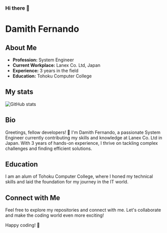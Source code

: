 ### Hi there 👋

# Damith Fernando

## About Me
- **Profession:** System Engineer
- **Current Workplace:** Lanex Co. Ltd, Japan
- **Experience:** 3 years in the field
- **Education:** Tohoku Computer College

## My stats

<img align="center" src="https://github-readme-stats.vercel.app/api?username=damithfdo95&show_icons=true&theme=dracula" alt="GitHub stats" />


## Bio
Greetings, fellow developers! 👋 I'm Damith Fernando, a passionate System Engineer currently contributing my skills and knowledge at Lanex Co. Ltd in Japan. With 3 years of hands-on experience, I thrive on tackling complex challenges and finding efficient solutions.

## Education
I am an alum of Tohoku Computer College, where I honed my technical skills and laid the foundation for my journey in the IT world.

## Connect with Me
Feel free to explore my repositories and connect with me. Let's collaborate and make the coding world even more exciting!

Happy coding! 🚀

